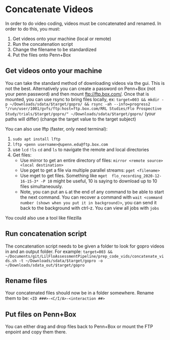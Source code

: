 # Concatenate Videos

In order to do video coding, videos must be concatenated and renamed. In order to do this, you must:

1.  Get videos onto your machine (local or remote)
2.  Run the concatenation script
3.  Change the filename to be standardized
4.  Put the files onto Penn+Box

## Get videos onto your machine

You can take the standard method of downloading videos via the gui. This is not the best.
Alternatively you can create a password on Penn+Box (not your penn password) and then
mount ftp://ftp.box.com/. Once that is mounted, you can use rsync to bring files locally, ex: `target=003 && mkdir -p ~/Downloads/sdata/$target/gopro/ && rsync -ah --info=progress2 "/run/user/1001/gvfs/ftp:host=ftp.box.com/RRL Studies/Flo Prospective Study/trials/$target/gopro/" ~/Downloads/sdata/$target/gopro/` (your paths will differ) (change the target value to the target subject)

You can also use lftp (faster, only need terminal):

1.  `sudo apt install lftp`
2.  `lftp <penn username>@upenn.edu@ftp.box.com`
3.  use `lcd` `!ls` `cd` and `ls` to navigate the remote and local directories
4.  Get files:
    *   Use mirror to get an entire directory of files: `mirror <remote source> <local destination>`
    *   Use pget to get a file via multiple parallel streams: `pget <filename>`
    *   Use mget to get files. Something like `mget  flo_recording_2020-12-16-15-3* -P 10` might be useful, 10 is saying to download up to 10 files simultaneously.
    *   Note, you can put an `&` at the end of any command to be able to start the next command. You can recover a command with `wait <command number (shown when you put it in background)>`, you can send it back to the background with ctrl-z. You can view all jobs with `jobs`

You could also use a tool like filezilla

## Run concatenation script

The concatenation script needs to be given a folder to look for gopro videos in and an output folder. For example: `target=003 && ~/Documents/git/LilFloAssessmentPipeline/prep_code_vids/concatenate_vids.sh -t ~/Downloads/sdata/$target/gopro -o ~/Downloads/sdata_out/$target/gopro`

## Rename files

Your concatenated files should now be in a folder somewhere. Rename them to be: `<ID ###>-<C/I/A>-<interaction ##>`

## Put files on Penn+Box

You can either drag and drop files back to Penn+Box or mount the FTP enpoint and copy them there.
